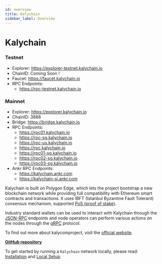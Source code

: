```yaml
---
id: overview
title: Kalychain
sidebar_label: Overview
---
```


# Kalychain

### Testnet

* Explorer: https://explorer-testnet.kalychain.io
* ChainID: Coming Soon !
* Faucet: https://faucet.kalychain.io
* RPC Endpoints:
  * https://rpc-testnet.kalychain.io

### Mainnet

* Explorer: https://explorer.kalychain.io
* ChainID: 3888
* Bridge: https://bridge.kalychain.io
* RPC Endpoints:
  * https://rpc01.kalychain.io
  * https://rpc-sg.kalychain.io
  * https://rpc-us.kalychain.io
  * https://rpc.kalychain.io
  * https://rpc01-sg.kalychain.io
  * https://rpc02-sg.kalychain.io
  * https://rpc03-sg.kalychain.io
* Ankr RPC Endpoints:
  * https://kalychain.ankr.com
  * https://kalychain-sj.ankr.com

Kalychain is built on Polygon Edge, which lets the project bootstrap a new blockchain network while providing full compatibility with Ethereum smart contracts and transactions. It uses IBFT (Istanbul Byzantine Fault Tolerant) consensus mechanism, supported [PoS (proof of stake)](../docs/consensus/pos-stake-unstake/).

Industry standard wallets can be used to interact with Kalychain through the [JSON-RPC](../docs/working-with-node/query-json-rpc/) endpoints and node operators can perform various actions on the nodes through the [gRPC](../docs/working-with-node/query-operator-info/) protocol.

To find out more about kalycoinproject, visit the [official website](https://dogecoin.community).

[**GitHub repository**](https://github.com/kalycoinproject/kalychain)

To get started by running a `Kalychain` network locally, please read: [Installation](../docs/get-started/installation/) and [Local Setup](../docs/get-started/set-up-ibft-locally/).
